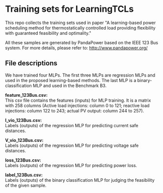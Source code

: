# Training sets for LearningTCLs
This repo collects the training sets used in paper "A learning-based power scheduling method for thermostatically controlled load providing flexibility with guaranteed feasibility and optimality."

All these samples are generated by PandaPower based on the IEEE 123 Bus system. For more details, please refer to: http://www.pandapower.org/ 

## File descriptions
We have trained four MLPs. The first three MLPs are regression MLPs and used in the proposed learning-based methods. The last MLP is a binary-classification MLP and used in the Benchmark B3.


__feature_123Bus.csv:__  
This csv file contains the features (inputs) for MLP training. It is a matrix with 258 columns (Active load injections: column 0 to 121; reactive load injections: column 122 to 243; actual PV output: column 244 to 257). 

__I_vio_123Bus.csv:__  
Labels (outputs) of the regression MLP for predicting current safe distances.

__V_vio_123Bus.csv:__  
Labels (outputs) of the regression MLP for predicting voltage safe distances.

__loss_123Bus.csv:__  
Labels (outputs) of the regression MLP for predicting power loss.

__label_123Bus.csv:__  
Labels (outputs) of the binary classification MLP for judging the feasibility of the given sample.
